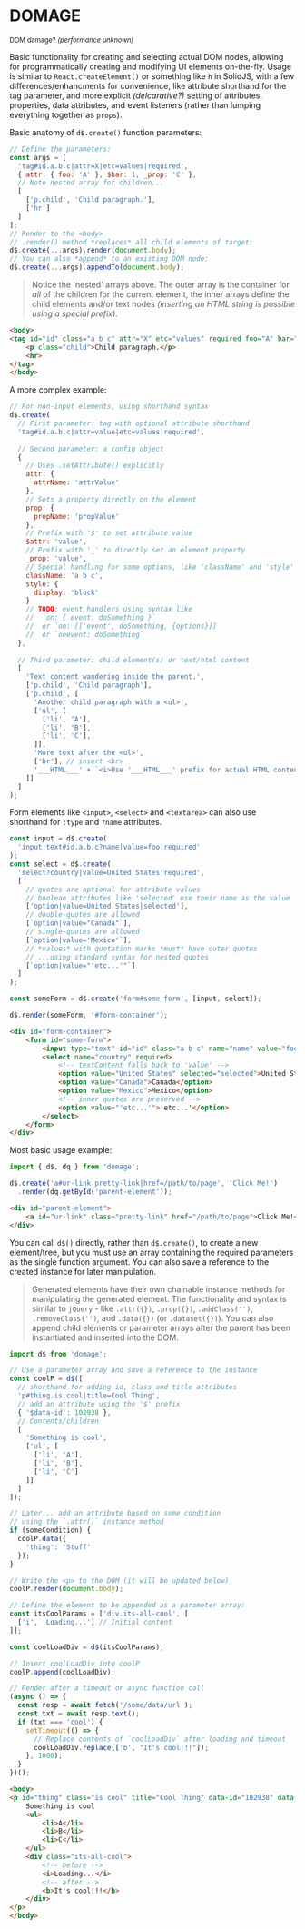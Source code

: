 # DOMAGE

<small>DOM damage? _(performance unknown)_</small>

Basic functionality for creating and selecting actual DOM nodes,
allowing for programmatically creating and modifying UI elements on-the-fly.
Usage is similar to `React.createElement()` or something like `h` in SolidJS, 
with a few differences/enhancments for convenience, like attribute shorthand for
the tag parameter, and more explicit _(delcarative?)_ setting of attributes, properties,
data attributes, and event listeners (rather than lumping everything together as `props`).

Basic anatomy of `d$.create()` function parameters:

```js
// Define the parameters:
const args = [
  'tag#id.a.b.c|attr=X|etc=values|required',
  { attr: { foo: 'A' }, $bar: 1, _prop: 'C' },
  // Note nested array for children...
  [
    ['p.child', 'Child paragraph.'], 
    ['hr']
  ]
];
// Render to the <body> 
// .render() method *replaces* all child elements of target:
d$.create(...args).render(document.body);
// You can also *append* to an existing DOM node:
d$.create(...args).appendTo(document.body);
```

> Notice the 'nested' arrays above. The outer array is the container for _all_
> of the children for the current element, the inner arrays define the child elements
> and/or text nodes _(inserting an HTML string is possible using a special prefix)_.

```html
<body>
<tag id="id" class="a b c" attr="X" etc="values" required foo="A" bar="1">
    <p class="child">Child paragraph.</p>
    <hr>
</tag>
</body>
```

A more complex example:

```js
// For non-input elements, using shorthand syntax
d$.create(
  // First parameter: tag with optional attribute shorthand
  'tag#id.a.b.c|attr=value|etc=values|required',
  
  // Second parameter: a config object
  { 
    // Uses .setAttribute() explicitly
    attr: {
      attrName: 'attrValue'
    },
    // Sets a property directly on the element
    prop: {
      propName: 'propValue'
    },
    // Prefix with '$' to set attribute value
    $attr: 'value', 
    // Prefix with '_' to directly set an element property
    _prop: 'value',
    // Special handling for some options, like 'className' and 'style'
    className: 'a b c',
    style: { 
      display: 'block'
    }
    // TODO: event handlers using syntax like
    //  `on: { event: doSomething }` 
    //  or `on: [['event', doSomething, {options}]]
    //  or `onevent: doSomething`
  },
  
  // Third parameter: child element(s) or text/html content
  [
    'Text content wandering inside the parent.',
    ['p.child', 'Child paragraph'],
    ['p.child', [
      'Another child paragraph with a <ul>',
      ['ul', [
        ['li', 'A'],
        ['li', 'B'],
        ['li', 'C'],
      ]],
      'More text after the <ul>',
      ['br'], // insert <br>
      '___HTML___' + `<i>Use '___HTML___' prefix for actual HTML content</i>`
    ]]
  ]
);
```

Form elements like `<input>`, `<select>` and `<textarea>` can also use 
shorthand for `:type` and `?name` attributes.

```js
const input = d$.create(
  'input:text#id.a.b.c?name|value=foo|required'
);
const select = d$.create(
  'select?country|value=United States|required',
  [
    // quotes are optional for attribute values
    // boolean attributes like 'selected' use their name as the value
    ['option|value=United States|selected'],
    // double-quotes are allowed
    [`option|value="Canada"`],
    // single-quotes are allowed
    [`option|value='Mexico'`],
    // *values* with quotation marks *must* have outer quotes 
    // ...using standard syntax for nested quotes
    [`option|value="'etc...'"`] 
  ]
);

const someForm = d$.create('form#some-form', [input, select]);

d$.render(someForm, '#form-container');
```
```html
<div id="form-container">
    <form id="some-form">
        <input type="text" id="id" class="a b c" name="name" value="foo" required />
        <select name="country" required>
            <!-- textContent falls back to 'value' -->
            <option value="United States" selected="selected">United States</option>
            <option value="Canada">Canada</option>
            <option value="Mexico">Mexico</option>
            <!-- inner quotes are preserved -->
            <option value="'etc...'">'etc...'</option>
        </select>
    </form>
</div>
```

Most basic usage example:

```js
import { d$, dq } from 'domage';

d$.create('a#ur-link.pretty-link|href=/path/to/page', 'Click Me!')
  .render(dq.getById('parent-element'));
```
```html
<div id="parent-element">
    <a id="ur-link" class="pretty-link" href="/path/to/page">Click Me!</a>
</div>
```

You can call `d$()` directly, rather than `d$.create()`, to create a new element/tree, 
but you must use an array containing the required parameters as the single function 
argument. You can also save a reference to the created instance for later manipulation.

> Generated elements have their own chainable instance methods for manipulating
> the generated element. The functionality and syntax is similar to `jQuery` -
> like `.attr({})`, `.prop({})`, `.addClass('')`, `.removeClass('')`,
> and `.data({})` (or `.dataset({})`). You can also append child elements or
> parameter arrays after the parent has been instantiated and inserted into the DOM.

```js
import d$ from 'domage';

// Use a parameter array and save a reference to the instance
const coolP = d$([
  // shorthand for adding id, class and title attributes
  'p#thing.is.cool|title=Cool Thing',
  // add an attribute using the '$' prefix
  { '$data-id': 102938 },
  // Contents/children
  [
    'Something is cool',
    ['ul', [
      ['li', 'A'],
      ['li', 'B'],
      ['li', 'C']
    ]]
  ]
]);

// Later... add an attribute based on some condition
// using the `.attr()` instance method
if (someCondition) {
  coolP.data({
    'thing': 'Stuff'
  });
}

// Write the <p> to the DOM (it will be updated below)
coolP.render(document.body);

// Define the element to be appended as a parameter array:
const itsCoolParams = ['div.its-all-cool', [
  ['i', 'Loading...'] // Initial content
]];

const coolLoadDiv = d$(itsCoolParams);

// Insert coolLoadDiv into coolP
coolP.append(coolLoadDiv);

// Render after a timeout or async function call
(async () => {
  const resp = await fetch('/some/data/url');
  const txt = await resp.text();
  if (txt === 'cool') {
    setTimeout(() => {
      // Replace contents of `coolLoadDiv` after loading and timeout
      coolLoadDiv.replace(['b', "It's cool!!!"]);
    }, 1000);
  }
})();
```
```html
<body>
<p id="thing" class="is cool" title="Cool Thing" data-id="102938" data-thing="Stuff">
    Something is cool
    <ul>
        <li>A</li>
        <li>B</li>
        <li>C</li>
    </ul>
    <div class="its-all-cool">
        <!-- before -->
        <i>Loading...</i>
        <!-- after -->
        <b>It's cool!!!</b>
    </div>
</p>
</body>
```

